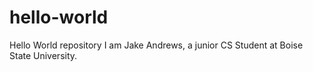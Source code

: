 # hello-world
Hello World repository
I am Jake Andrews, a junior CS Student at Boise State University. 
